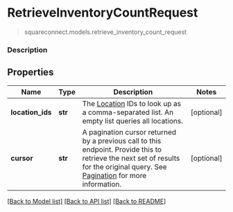 # RetrieveInventoryCountRequest
> squareconnect.models.retrieve_inventory_count_request

### Description



## Properties
Name | Type | Description | Notes
------------ | ------------- | ------------- | -------------
**location_ids** | **str** | The [Location](#type-location) IDs to look up as a comma-separated list. An empty list queries all locations. | [optional] 
**cursor** | **str** | A pagination cursor returned by a previous call to this endpoint. Provide this to retrieve the next set of results for the original query.  See [Pagination](/basics/api101/pagination) for more information. | [optional] 

[[Back to Model list]](../README.md#documentation-for-models) [[Back to API list]](../README.md#documentation-for-api-endpoints) [[Back to README]](../README.md)


